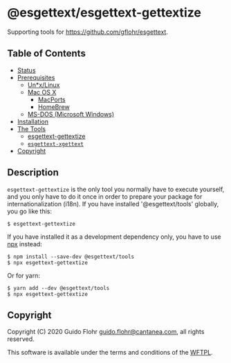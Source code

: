 # @esgettext/esgettext-gettextize <!-- omit in toc -->

Supporting tools for https://github.com/gflohr/esgettext.

## Table of Contents <!-- omit in toc -->

- [Status](#status)
- [Prerequisites](#prerequisites)
	- [Un*x/Linux](#unxlinux)
	- [Mac OS X](#mac-os-x)
		- [MacPorts](#macports)
		- [HomeBrew](#homebrew)
	- [MS-DOS (Microsoft Windows)](#ms-dos-microsoft-windows)
- [Installation](#installation)
- [The Tools](#the-tools)
	- [esgettext-gettextize](#esgettext-gettextize)
	- [`esgettext-xgettext`](#esgettext-xgettext)
- [Copyright](#copyright)

## Description

`esgettext-gettextize` is the only tool you normally have to execute yourself, and you only
have to do it once in order to prepare your package for
internationalization (i18n). If you have installed '@esgettext/tools' globally,
you go like this:

```shell
$ esgettext-gettextize
```

If you have installed it as a development dependency only, you have to use
[npx](https://www.npmjs.com/package/npx) instead:

```shell
$ npm install --save-dev @esgettext/tools
$ npx esgettext-gettextize
```

Or for yarn:

```shell
$ yarn add --dev @esgettext/tools
$ npx esgettext-gettextize
```

## Copyright

Copyright (C) 2020 Guido Flohr <guido.flohr@cantanea.com>, all
rights reserved.

This software is available under the terms and conditions of the
[WFTPL](http://www.wtfpl.net/about).
